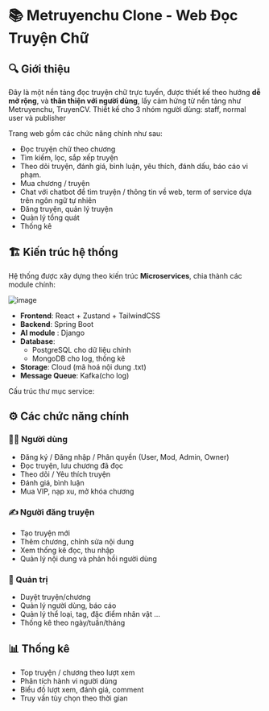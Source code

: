 # 📚 Metruyenchu Clone - Web Đọc Truyện Chữ

## 🔍 Giới thiệu

Đây là một nền tảng đọc truyện chữ trực tuyến, được thiết kế theo hướng **dễ mở rộng**, và **thân thiện với người dùng**, lấy cảm hứng từ nền tảng như Metruyenchu, TruyenCV. Thiết kế cho 3 nhóm người dùng: staff, normal user và publisher

Trang web gồm các chức năng chính như sau:
- Đọc truyện chữ theo chương
- Tìm kiếm, lọc, sắp xếp truyện
- Theo dõi truyện, đánh giá, bình luận, yêu thích, đánh dấu, báo cáo vi phạm.
- Mua chương / truyện
- Chat với chatbot để tìm truyện / thông tin về web, term of service dựa trên ngôn ngữ tự nhiên
- Đăng truyện, quản lý truyện
- Quản lý tổng quát
- Thống kê


## 🏗️ Kiến trúc hệ thống

Hệ thống được xây dựng theo kiến trúc **Microservices**, chia thành các module chính:

![image](https://github.com/user-attachments/assets/be067d02-547d-46c7-bbdb-26ed4f80bb19)



- **Frontend**: React + Zustand + TailwindCSS
- **Backend**: Spring Boot
- **AI module** : Django 
- **Database**:
  - PostgreSQL cho dữ liệu chính
  - MongoDB cho log, thống kê
- **Storage**: Cloud (mã hoá nội dung .txt)
- **Message Queue**: Kafka(cho log)

Cấu trúc thư mục service:


## ⚙️ Các chức năng chính

### 🧑‍💻 Người dùng

- Đăng ký / Đăng nhập / Phân quyền (User, Mod, Admin, Owner)
- Đọc truyện, lưu chương đã đọc
- Theo dõi / Yêu thích truyện
- Đánh giá, bình luận
- Mua VIP, nạp xu, mở khóa chương

### ✍️ Người đăng truyện

- Tạo truyện mới
- Thêm chương, chỉnh sửa nội dung
- Xem thống kê đọc, thu nhập
- Quản lý nội dung và phản hồi người dùng

### 🔐 Quản trị

- Duyệt truyện/chương
- Quản lý người dùng, báo cáo
- Quản lý thể loại, tag, đặc điểm nhân vật ...
- Thống kê theo ngày/tuần/tháng

## 📊 Thống kê

- Top truyện / chương theo lượt xem
- Phân tích hành vi người dùng
- Biểu đồ lượt xem, đánh giá, comment
- Truy vấn tùy chọn theo thời gian


